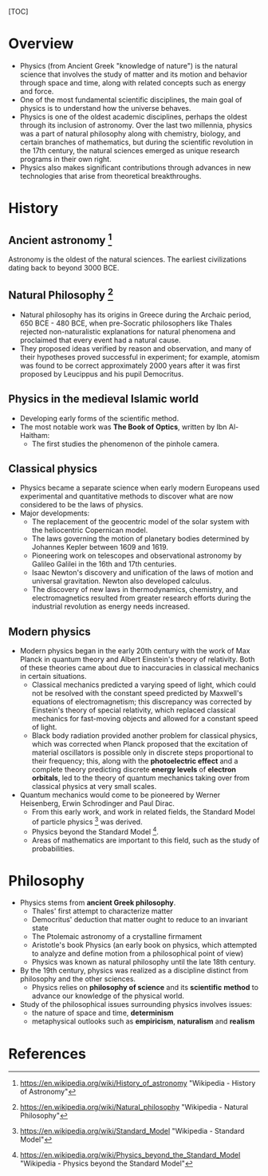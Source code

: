 [TOC]

# Overview

- Physics (from Ancient Greek "knowledge of nature") is the natural
science that involves the study of matter and its motion and behavior
through space and time, along with related concepts such as energy and
force.
- One of the most fundamental scientific disciplines, the main goal of
physics is to understand how the universe behaves.
- Physics is one of the oldest academic disciplines, perhaps the oldest
through its inclusion of astronomy. Over the last two millennia, physics
was a part of natural philosophy along with chemistry, biology, and
certain branches of mathematics, but during the scientific revolution in
the 17th century, the natural sciences emerged as unique research
programs in their own right.
- Physics also makes significant contributions through advances in new
technologies that arise from theoretical breakthroughs.

# History

## Ancient astronomy [^history-astronomy]

Astronomy is the oldest of the natural sciences. The earliest
civilizations dating back to beyond 3000 BCE.

## Natural Philosophy [^natural-philosophy]

- Natural philosophy has its origins in Greece during the Archaic
  period, 650 BCE - 480 BCE, when pre-Socratic philosophers like Thales
  rejected non-naturalistic explanations for natural phenomena and
  proclaimed that every event had a natural cause.
- They proposed ideas verified by reason and observation, and many of
  their hypotheses proved successful in experiment; for example, atomism
  was found to  be correct approximately 2000 years after it was first
  proposed by Leucippus and his pupil Democritus.

## Physics in the medieval Islamic world

- Developing early forms of the scientific method.
- The most notable work was **The Book of Optics**, written by Ibn
Al-Haitham:
    + The first studies the phenomenon of the pinhole camera.

## Classical physics

- Physics became a separate science when early modern Europeans used
experimental and quantitative methods to discover what are now
considered to be the laws of physics.
- Major developments:
    + The replacement of the geocentric model of the solar system with
      the heliocentric Copernican model.
    + The laws governing the motion of planetary bodies determined by
      Johannes Kepler between 1609 and 1619.
    + Pioneering work on telescopes and observational astronomy by
      Galileo Galilei in the 16th and 17th centuries.
    + Isaac Newton's discovery and unification of the laws of motion and
      universal gravitation. Newton also developed calculus.
    + The discovery of new laws in thermodynamics, chemistry, and
      electromagnetics resulted from greater research efforts during the
      industrial revolution as energy needs increased.

## Modern physics

- Modern physics began in the early 20th century with the work of Max
Planck in quantum theory and Albert Einstein's theory of relativity.
Both of these theories came about due to inaccuracies in classical
mechanics in certain situations.
    + Classical mechanics predicted a varying speed of light, which
      could not be resolved with the constant speed predicted by
      Maxwell's equations of electromagnetism; this discrepancy was
      corrected by Einstein's theory of special relativity, which
      replaced classical mechanics for fast-moving objects and allowed
      for a constant speed of light.
    + Black body radiation provided another problem for classical
      physics, which was corrected when Planck proposed that the
      excitation of material oscillators is possible only in discrete
      steps proportional to their frequency; this, along with the
      **photoelectric effect** and a complete theory predicting discrete
      **energy levels** of **electron orbitals**, led to the theory of
      quantum mechanics taking over from classical physics at very small
      scales.
- Quantum mechanics would come to be pioneered by Werner Heisenberg,
Erwin Schrodinger and Paul Dirac.
    + From this early work, and work in related fields, the Standard
      Model of particle physics [^standard-model] was derived.
    + Physics beyond the Standard Model [^beyond-sm].
    + Areas of mathematics are important to this field,
    such as the study of probabilities.

# Philosophy

- Physics stems from **ancient Greek philosophy**.
    + Thales' first attempt to characterize matter
    + Democritus' deduction that matter ought to reduce to an invariant
      state
    + The Ptolemaic astronomy of a crystalline firmament
    + Aristotle's book Physics (an early book on physics, which
      attempted to analyze and define motion from a philosophical point
      of view)
    + Physics was known as natural philosophy until the late 18th
      century.
- By the 19th century, physics was realized as a discipline distinct
  from philosophy and the other sciences.
    + Physics relies on **philosophy of science** and its **scientific**
      **method** to advance our knowledge of the physical world.
- Study of the philosophical issues surrounding physics involves issues:
    + the nature of space and time, **determinism**
    + metaphysical outlooks such as **empiricism**, **naturalism** and
      **realism**

# References

[wiki-portal-physics]: https://en.wikipedia.org/wiki/Portal:Physics "Wikipedia - Portal: Physics"
[wiki-topic-physics]: https://en.wikipedia.org/wiki/Portal:Physics/Navigation "Wikipedia - Physics Topics"
[wiki-physics]: https://en.wikipedia.org/wiki/Physics "Wikipedia - Physics"
[^history-astronomy]: https://en.wikipedia.org/wiki/History_of_astronomy "Wikipedia - History of Astronomy"
[^natural-philosophy]: https://en.wikipedia.org/wiki/Natural_philosophy "Wikipedia - Natural Philosophy"
[^standard-model]: https://en.wikipedia.org/wiki/Standard_Model "Wikipedia - Standard Model"
[^beyond-sm]: https://en.wikipedia.org/wiki/Physics_beyond_the_Standard_Model "Wikipedia - Physics beyond the Standard Model"

